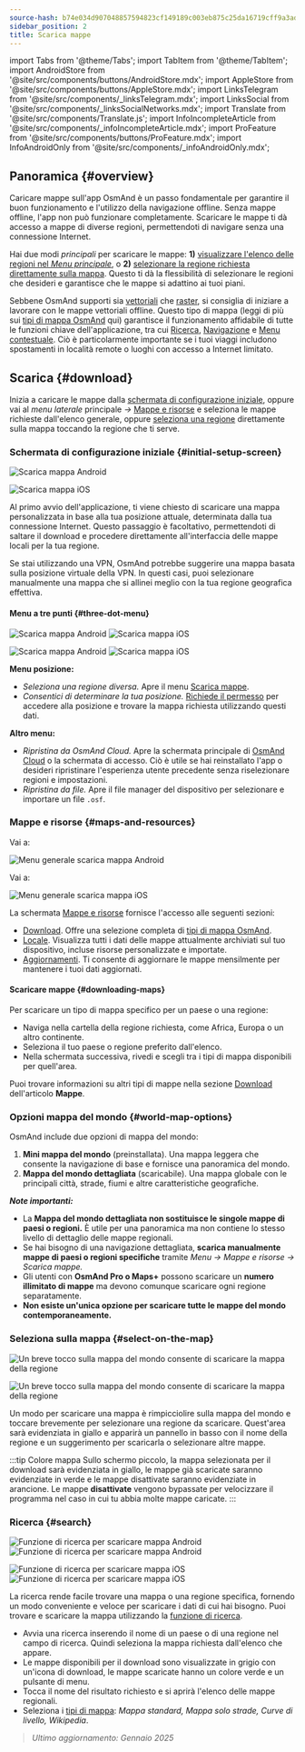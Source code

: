 ```yaml
---
source-hash: b74e034d907048857594823cf149189c003eb875c25da16719cff9a3addc6202
sidebar_position: 2
title: Scarica mappe
---
```

import Tabs from '@theme/Tabs';
import TabItem from '@theme/TabItem';
import AndroidStore from '@site/src/components/buttons/AndroidStore.mdx';
import AppleStore from '@site/src/components/buttons/AppleStore.mdx';
import LinksTelegram from '@site/src/components/_linksTelegram.mdx';
import LinksSocial from '@site/src/components/_linksSocialNetworks.mdx';
import Translate from '@site/src/components/Translate.js';
import InfoIncompleteArticle from '@site/src/components/_infoIncompleteArticle.mdx';
import ProFeature from '@site/src/components/buttons/ProFeature.mdx';
import InfoAndroidOnly from '@site/src/components/_infoAndroidOnly.mdx';




## Panoramica {#overview}

Caricare mappe sull'app OsmAnd è un passo fondamentale per garantire il buon funzionamento e l'utilizzo della navigazione offline. Senza mappe offline, l'app non può funzionare completamente. Scaricare le mappe ti dà accesso a mappe di diverse regioni, permettendoti di navigare senza una connessione Internet.

Hai due modi *principali* per scaricare le mappe: **1)** [visualizzare l'elenco delle regioni nel *Menu principale*](#maps-and-resources), o **2)** [selezionare la regione richiesta direttamente sulla mappa](#select-on-the-map). Questo ti dà la flessibilità di selezionare le regioni che desideri e garantisce che le mappe si adattino ai tuoi piani.

Sebbene OsmAnd supporti sia [vettoriali](../map/vector-maps.md) che [raster](../map/raster-maps.md), si consiglia di iniziare a lavorare con le mappe vettoriali offline. Questo tipo di mappa (leggi di più sui [tipi di mappa OsmAnd](../personal/maps-resources.md#map-types) qui) garantisce il funzionamento affidabile di tutte le funzioni chiave dell'applicazione, tra cui [Ricerca](../search/index.md), [Navigazione](../navigation/index.md) e [Menu contestuale](../map/map-context-menu.md). Ciò è particolarmente importante se i tuoi viaggi includono spostamenti in località remote o luoghi con accesso a Internet limitato.


## Scarica {#download}

Inizia a caricare le mappe dalla [schermata di configurazione iniziale](#initial-setup-screen), oppure vai al *menu laterale* principale *→* [Mappe e risorse](#maps-and-resources) e seleziona le mappe richieste dall'elenco generale, oppure [seleziona una regione](#select-on-the-map) direttamente sulla mappa toccando la regione che ti serve.


### Schermata di configurazione iniziale {#initial-setup-screen}

<Tabs groupId="operating-systems">

<TabItem value="android" label="Android">

![Scarica mappa Android](@site/static/img/steps/start_screen_first_screen_andr.png)

</TabItem>

<TabItem value="ios" label="iOS">

![Scarica mappa iOS](@site/static/img/steps/start_screen_first_screen_ios.png)

</TabItem>

</Tabs>

Al primo avvio dell'applicazione, ti viene chiesto di scaricare una mappa personalizzata in base alla tua posizione attuale, determinata dalla tua connessione Internet. Questo passaggio è facoltativo, permettendoti di saltare il download e procedere direttamente all'interfaccia delle mappe locali per la tua regione.

Se stai utilizzando una VPN, OsmAnd potrebbe suggerire una mappa basata sulla posizione virtuale della VPN. In questi casi, puoi selezionare manualmente una mappa che si allinei meglio con la tua regione geografica effettiva.


#### Menu a tre punti {#three-dot-menu}

<Tabs groupId="operating-systems">

<TabItem value="android" label="Android">

![Scarica mappa Android](@site/static/img/steps/start_screen_first_screen_location_andr.png) ![Scarica mappa iOS](@site/static/img/steps/start_screen_first_screen_other_andr.png)

</TabItem>

<TabItem value="ios" label="iOS">

![Scarica mappa Android](@site/static/img/steps/start_screen_first_screen_location_ios.png) ![Scarica mappa iOS](@site/static/img/steps/start_screen_first_screen_other_ios.png)

</TabItem>

</Tabs>

**Menu posizione:**

- *Seleziona una regione diversa.* Apre il menu [Scarica mappe](#maps-and-resources).
- *Consentici di determinare la tua posizione.* [Richiede il permesso](../start-with/first-steps.md#permission-to-access-the-location) per accedere alla posizione e trovare la mappa richiesta utilizzando questi dati.

**Altro menu:**

- *Ripristina da OsmAnd Cloud.* Apre la schermata principale di [OsmAnd Cloud](../personal/osmand-cloud.md) o la schermata di accesso. Ciò è utile se hai reinstallato l'app o desideri ripristinare l'esperienza utente precedente senza riselezionare regioni e impostazioni.
- *Ripristina da file.* Apre il file manager del dispositivo per selezionare e importare un file `.osf`.


### Mappe e risorse {#maps-and-resources}

<Tabs groupId="operating-systems">

<TabItem value="android" label="Android">

Vai a: *<Translate android="true" ids="shared_string_menu,maps_and_resources,downloads"/>*

![Menu generale scarica mappa Android](@site/static/img/personal/maps/download_menu_andr.png)

</TabItem>

<TabItem value="ios" label="iOS">

Vai a: *<Translate ios="true" ids="shared_string_menu,res_mapsres"/>*

![Menu generale scarica mappa iOS](@site/static/img/personal/maps/download_menu_ios.png)

</TabItem>

</Tabs>

La schermata [Mappe e risorse](../personal/maps-resources.md) fornisce l'accesso alle seguenti sezioni:

- [Download](../personal/maps-resources.md#downloads). Offre una selezione completa di [tipi di mappa OsmAnd](../personal/maps-resources.md#map-types).
- [Locale](../personal/maps-resources.md#local). Visualizza tutti i dati delle mappe attualmente archiviati sul tuo dispositivo, incluse risorse personalizzate e importate.
- [Aggiornamenti](../personal/maps-resources.md#updates). Ti consente di aggiornare le mappe mensilmente per mantenere i tuoi dati aggiornati.

#### Scaricare mappe {#downloading-maps}

Per scaricare un tipo di mappa specifico per un paese o una regione:

- Naviga nella cartella della regione richiesta, come Africa, Europa o un altro continente.
- Seleziona il tuo paese o regione preferito dall'elenco.
- Nella schermata successiva, rivedi e scegli tra i tipi di mappa disponibili per quell'area.

Puoi trovare informazioni su altri tipi di mappe nella sezione [Download](../personal/maps-resources.md#downloads) dell'articolo **Mappe**.

### Opzioni mappa del mondo {#world-map-options}

OsmAnd include due opzioni di mappa del mondo:

1. **Mini mappa del mondo** (preinstallata). Una mappa leggera che consente la navigazione di base e fornisce una panoramica del mondo.
2. **Mappa del mondo dettagliata** (scaricabile). Una mappa globale con le principali città, strade, fiumi e altre caratteristiche geografiche.

***Note importanti:***

- La **Mappa del mondo dettagliata non sostituisce le singole mappe di paesi o regioni.** È utile per una panoramica ma non contiene lo stesso livello di dettaglio delle mappe regionali.
- Se hai bisogno di una navigazione dettagliata, **scarica manualmente mappe di paesi o regioni specifiche** tramite *Menu → Mappe e risorse → Scarica mappe.*
- Gli utenti con **OsmAnd Pro o Maps+** possono scaricare un **numero illimitato di mappe** ma devono comunque scaricare ogni regione separatamente.
- **Non esiste un'unica opzione per scaricare tutte le mappe del mondo contemporaneamente.**


### Seleziona sulla mappa {#select-on-the-map}

<Tabs groupId="operating-systems">

<TabItem value="android" label="Android">

![Un breve tocco sulla mappa del mondo consente di scaricare la mappa della regione](@site/static/img/map/download_region_map_via_worldmap.png)

</TabItem>

<TabItem value="ios" label="iOS">

![Un breve tocco sulla mappa del mondo consente di scaricare la mappa della regione](@site/static/img/settings/download_region_map_via_worldmap_ios.png)

</TabItem>

</Tabs>

Un modo per scaricare una mappa è rimpicciolire sulla mappa del mondo e toccare brevemente per selezionare una regione da scaricare. Quest'area sarà evidenziata in giallo e apparirà un pannello in basso con il nome della regione e un suggerimento per scaricarla o selezionare altre mappe.

:::tip Colore mappa
Sullo schermo piccolo, la mappa selezionata per il download sarà evidenziata in giallo, le mappe già scaricate saranno evidenziate in verde e le mappe disattivate saranno evidenziate in arancione. Le mappe **disattivate** vengono bypassate per velocizzare il programma nel caso in cui tu abbia molte mappe caricate.
:::

### Ricerca {#search}

<Tabs groupId="operating-systems">

<TabItem value="android" label="Android">

![Funzione di ricerca per scaricare mappa Android](@site/static/img/settings/search_download_map_3_andr.png) ![Funzione di ricerca per scaricare mappa Android](@site/static/img/settings/search_download_map_4_andr.png)

</TabItem>

<TabItem value="ios" label="iOS">

![Funzione di ricerca per scaricare mappa iOS](@site/static/img/settings/search_download_map_1_ios.png) ![Funzione di ricerca per scaricare mappa iOS](@site/static/img/settings/search_download_map_2_ios.png)

</TabItem>

</Tabs>

La ricerca rende facile trovare una mappa o una regione specifica, fornendo un modo conveniente e veloce per scaricare i dati di cui hai bisogno. Puoi trovare e scaricare la mappa utilizzando la [funzione di ricerca](../search/index.md).

- Avvia una ricerca inserendo il nome di un paese o di una regione nel campo di ricerca. Quindi seleziona la mappa richiesta dall'elenco che appare.
- Le mappe disponibili per il download sono visualizzate in grigio con un'icona di download, le mappe scaricate hanno un colore verde e un pulsante di menu.
- Tocca il nome del risultato richiesto e si aprirà l'elenco delle mappe regionali.
- Seleziona i [tipi di mappa](../personal/maps-resources.md#map-types): *Mappa standard, Mappa solo strade, Curve di livello, Wikipedia*.

> *Ultimo aggiornamento: Gennaio 2025*